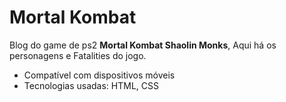 # Mortal Kombat

Blog do game de ps2 <b>Mortal Kombat Shaolin Monks</b>,
Aqui há os personagens e Fatalities do jogo.

- Compatível com dispositivos móveis
- Tecnologias usadas: HTML, CSS
